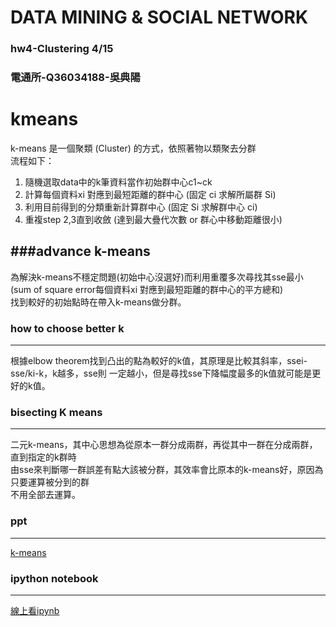 # DATA MINING & SOCIAL NETWORK 
### hw4-Clustering 4/15
### 電通所-Q36034188-吳典陽   
kmeans
======
k-means 是一個聚類 (Cluster) 的方式，依照著物以類聚去分群  
流程如下：  
1. 隨機選取data中的k筆資料當作初始群中心c1~ck  
2. 計算每個資料xi 對應到最短距離的群中心 (固定 ci 求解所屬群 Si)  
3. 利用目前得到的分類重新計算群中心 (固定 Si 求解群中心 ci)  
4. 重複step 2,3直到收斂 (達到最大疊代次數 or 群心中移動距離很小)  

###advance k-means
--------------
為解決k-means不穩定問題(初始中心沒選好)而利用重覆多次尋找其sse最小  
(sum of square error每個資料xi 對應到最短距離的群中心的平方總和)  
找到較好的初始點時在帶入k-means做分群。  

### how to choose better k
--------------
根據elbow theorem找到凸出的點為較好的k值，其原理是比較其斜率，ssei-sse/ki-k，k越多，sse則  一定越小，但是尋找sse下降幅度最多的k值就可能是更好的k值。  

### bisecting K means
--------------
二元k-means，其中心思想為從原本一群分成兩群，再從其中一群在分成兩群，直到指定的k群時  
由sse來判斷哪一群誤差有點大該被分群，其效率會比原本的k-means好，原因為只要運算被分到的群  
不用全部去運算。  

### ppt
--------------
[k-means](http://www.slideshare.net/ssuserf88631/k-means-42435149)  

### ipython notebook
--------------
[線上看ipynb](http://nbviewer.ipython.org/url/hpdswy.ee.ncku.edu.tw/~wy/ipynb/k-means.ipynb)
